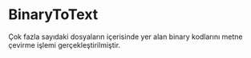 # BinaryToText
Çok fazla sayıdaki dosyaların içerisinde yer alan binary kodlarını metne çevirme işlemi gerçekleştirilmiştir.
